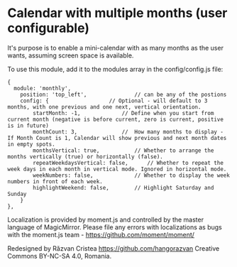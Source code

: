 # Calendar with multiple months (user configurable)

It's purpose is to enable a mini-calendar with as many months as the user wants, assuming screen space is available.

To use this module, add it to the modules array in the config/config.js file:

```
{
  module: 'monthly',
	position: 'top_left', 				// can be any of the postions
	config: { 					// Optional - will default to 3 months, with one previous and one next, vertical orientation. 
		startMonth: -1, 			// Define when you start from current month (negative is before current, zero is current, positive is in future) 
		monthCount: 3, 				//  How many months to display - If Month Count is 1, Calendar will show previous and next month dates in empty spots.  
		monthsVertical: true, 			// Whether to arrange the months vertically (true) or horizontally (false).
		repeatWeekdaysVertical: false,		// Whether to repeat the week days in each month in vertical mode. Ignored in horizontal mode.
		weekNumbers: false, 			// Whether to display the week numbers in front of each week.
		highlightWeekend: false, 		// Highlight Saturday and Sunday
	}
},
```

Localization is provided by moment.js and controlled by the master language of MagicMirror. Please file any errors with localizations as bugs with the moment.js team - https://github.com/moment/moment/

Redesigned by Răzvan Cristea https://github.com/hangorazvan Creative Commons BY-NC-SA 4.0, Romania.
